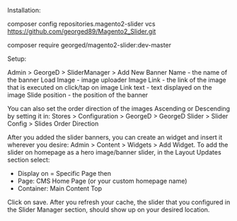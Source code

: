 Installation:

composer config repositories.magento2-slider vcs https://github.com/georged89/Magento2_Slider.git

composer require georged/magento2-slider:dev-master


Setup:

Admin > GeorgeD > SliderManager > Add New Banner
Name - the name of the banner
Load Image - image uploader
Image Link - the link of the image that is executed on click/tap on image
Link text - text displayed on the image
Slide position - the position of the banner

You can also set the order direction of the images Ascending or Descending by setting it in:
Stores > Configuration > GeorgeD > GeorgeD Slider > Slider Config > Slides Order Direction


After you added the slider banners, you can create an widget and insert it wherever you desire:
Admin > Content > Widgets > Add Widget.
To add the slider on homepage as a hero image/banner slider, in the Layout Updates section select:
- Display on = Specific Page 
then
- Page: CMS Home Page (or your custom homepage name)
- Container: Main Content Top

Click on save.
After you refresh your cache, the slider that you configured in the Slider Manager section, should show up on your desired location.

